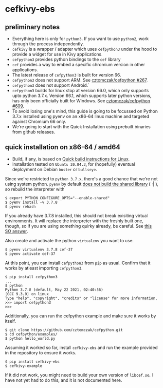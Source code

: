 
cefkivy-ebs
===========

preliminary notes
-----------------

 * Everything here is only for `python3`. If you want to use `python2`, work through the process independently.   
 * `cefkivy` is a wrapper / adapter which uses `cefpython3` under the hood to provide a widget for use in Kivy applications.
 * `cefpython3` provides python bindings to the `cef` library
 * `cef` provides a way to embed a specific chromium version in other applications.
 * The latest release of `cefpython3` is built for version 66.
 * `cefpython3` does not support ARM. See [cztomczak/cefpython #267](https://github.com/cztomczak/cefpython/issues/267).
 * `cefpython3` does not support Android.`
 * `cefpython3` builds for linux stop at version 66.0, which only supports upto python 3.7.x. Version 66.1, which supports later python versions, has only been officially built for Windows. See [cztomczak/cefpython #609](https://github.com/cztomczak/cefpython/issues/609).
 * To avoid losing one's mind, this guide is going to be focussed on Python 3.7.x installed using pyenv on an x86-64 linux machine and targeted against Chromium 66 only.
 * We're going to start with the Quick Installation using prebuilt binaries from github releases.


quick installation on x86-64 / amd64
-------------------------------------

 * Build, if any, is based on [Quick build instructions for Linux](https://github.com/cztomczak/cefpython/blob/master/docs/Build-instructions.md#quick-build-instructions-for-linux).
 * Installation tested on `Ubuntu 20.04.3`, for (hopefully) eventual deployment on Debian `buster` or `bullseye`.

Since we're restricted to `python 3.7.x`, there's a good chance that we're not using system python. `pyenv` by default [does not build the shared library](https://github.com/pyenv/pyenv/issues/443#issuecomment-142006706) ( :| ), so rebuild the interpreter with 

``` 
$ export PYTHON_CONFIGURE_OPTS="--enable-shared" 
$ pyenv install -v 3.7.8
$ pyenv rehash
```

If you already have 3.7.8 installed, this should not break exisiting virtual environments. It will replace the interpreter with the freshly built one, though, so if you are using something quirky already, be careful. See [this SO answer](https://stackoverflow.com/a/58508429).

Also create and activate the python `virtualenv` you want to use.

```
$ pyenv virtualenv 3.7.8 cef-37
$ pyenv activate cef-37
```

At this point, you can install `cefpython3` from `pip` as usual. Confirm that it works by atleast importing `cefpython3`. 

```
$ pip install cefpython3
...
$ python
Python 3.7.8 (default, May 22 2021, 02:40:56) 
[GCC 9.3.0] on linux
Type "help", "copyright", "credits" or "license" for more information.
>>> import cefpython3
>>> 
```

Additionally, you can run the cefpython example and make sure it works by itself.

```
$ git clone https://github.com/cztomczak/cefpython.git
$ cd cefpython/examples/
$ python hello_world.py
```

Assuming it worked so far, install `cefkivy-ebs` and run the example provided in the repository to ensure it works. 

```
$ pip install cefkivy-ebs
$ cefkivy-example
```

If it did not work, you might need to build your own version of `libcef.so`. I have not yet had to do this, and it is not documented here.
